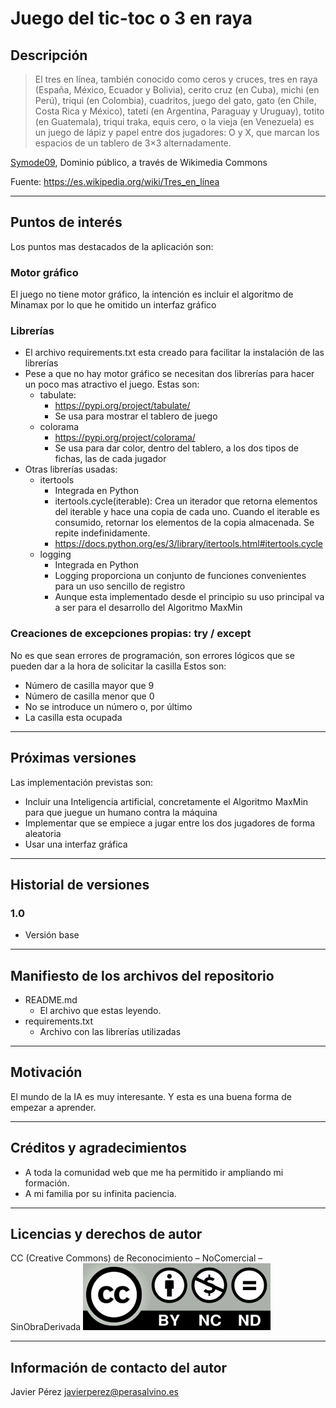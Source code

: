 # **Juego del tic-toc o 3 en raya**

## Descripción
>El tres en línea, también conocido como ceros y cruces, tres en raya (España, México, Ecuador y Bolivia), cerito cruz (en Cuba), michi (en Perú), triqui (en Colombia), cuadritos, juego del gato, gato (en Chile, Costa Rica y México), tatetí (en Argentina, Paraguay y Uruguay), totito (en Guatemala), triqui traka, equis cero, o la vieja (en Venezuela) es un juego de lápiz y papel entre dos jugadores: O y X, que marcan los espacios de un tablero de 3×3 alternadamente.

<a href="https://commons.wikimedia.org/wiki/File:Tic_tac_toe.svg">Symode09</a>, Dominio público, a través de Wikimedia Commons

Fuente: https://es.wikipedia.org/wiki/Tres_en_línea


---
## Puntos de interés
Los puntos mas destacados de la aplicación son:

### Motor gráfico
El juego no tiene motor gráfico, la intención es incluir el algoritmo de Minamax por lo que he omitido un interfaz gráfico

### Librerías
- El archivo requirements.txt esta creado para facilitar la instalación de las librerías
- Pese a que no hay motor gráfico se necesitan dos librerías para hacer un poco mas atractivo el juego. Estas son:
  - tabulate: 
    - https://pypi.org/project/tabulate/
    - Se usa para mostrar el tablero de juego
  - colorama
    - https://pypi.org/project/colorama/
    - Se usa para dar color, dentro del tablero, a los dos tipos de fichas, las de cada jugador
- Otras librerías usadas:
  - itertools
    - Integrada en Python
    - itertools.cycle(iterable): Crea un iterador que retorna elementos del iterable y hace una copia de cada uno. Cuando el iterable es consumido, retornar los elementos de la copia almacenada. Se repite indefinidamente.
    - https://docs.python.org/es/3/library/itertools.html#itertools.cycle
  - logging
    - Integrada en Python
    - Logging proporciona un conjunto de funciones convenientes para un uso sencillo de registro
    - Aunque esta implementado desde el principio su uso principal va a ser para el desarrollo del Algoritmo MaxMin 

### Creaciones de excepciones propias: try / except
No es que sean errores de programación, son errores lógicos que se pueden dar a la hora de solicitar la casilla
Estos son:
- Número de casilla mayor que 9
- Número de casilla menor que 0
- No se introduce un número o, por último
- La casilla esta ocupada


---
## Próximas versiones
Las implementación previstas son:
- Incluir una Inteligencia artificial, concretamente el Algoritmo MaxMin para que juegue un humano contra la máquina
- Implementar que se empiece a jugar entre los dos jugadores de forma aleatoria
- Usar una interfaz gráfica


---
## Historial de versiones
### 1.0
- Versión base


---
## Manifiesto de los archivos del repositorio
- README.md
  - El archivo que estas leyendo.
- requirements.txt
    - Archivo con las librerías utilizadas


---
## Motivación
El mundo de la IA es muy interesante. Y esta es una buena forma de empezar a aprender.


---
## Créditos y agradecimientos
- A toda la comunidad web que me ha permitido ir ampliando mi formación.
- A mi familia por su infinita paciencia.

---
## Licencias y derechos de autor
CC (Creative Commons) de Reconocimiento – NoComercial – SinObraDerivada
![CC (Creative Commons) de Reconocimiento – NoComercial – SinObraDerivada](https://raw.githubusercontent.com/JavierPerezManzanaro/Maquetacion-de-masivos-responsive-html-con-noticias/main/Reconocimiento-no-comercial-sin-obra-derivada.png)

---
## Información de contacto del autor
Javier Pérez
javierperez@perasalvino.es

